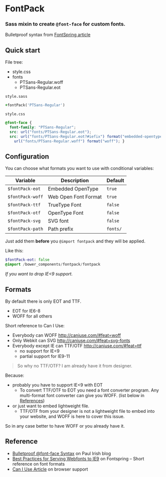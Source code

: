 # FontPack

### Sass mixin to create `@font-face` for custom fonts.

Bulletproof syntax from [FontSpring article](http://www.fontspring.com/blog/the-new-bulletproof-font-face-syntax)

## Quick start

File tree:

- style.css
- fonts
	- PTSans-Regular.woff
	- PTSans-Regular.eot

`style.sass`

```sass
+fontPack('PTSans-Regular')
```

`style.css`

```css
@font-face {
  font-family: "PTSans-Regular";
  src: url("fonts/PTSans-Regular.eot");
  src: url("fonts/PTSans-Regular.eot?#iefix") format("embedded-opentype"),
  	url("fonts/PTSans-Regular.woff") format("woff"); }
```

## Configuration

You can choose what formats you want to use with conditional variables:

Variable | Description | Default
---|---|---
`$fontPack-eot` | Embedded OpenType | `true`
`$fontPack-woff` | Web Open Font Format | `true`
`$fontPack-ttf` | TrueType Font | `false`
`$fontPack-otf` | OpenType Font | `false`
`$fontPack-svg` | SVG font | `false`
`$fontPack-path`| Path prefix | `fonts/`

Just add them **before** you `@import fontpack` and they will be applied.

Like this:

```sass
$fontPack-eot: false
@import /bower_components/fontpack/fontpack
```

*If you want to drop IE<9 support.*

## Formats

By default there is only EOT and TTF.

- EOT for IE6-8
- WOFF for all others

Short reference to Can I Use:

- Everybody can WOFF http://caniuse.com/#feat=woff
- Only Webkit can SVG http://caniuse.com/#feat=svg-fonts
- Everybody except IE can TTF/OTF http://caniuse.com/#feat=ttf
	- no support for IE<9
	- partial support for IE9-11

> So why no TTF/OTF? I am already have it from designer.

Because:
- probably you have to support IE<9 with EOT
	- To convert TTF/OTF to EOT you need a font converter program. Any multi-format font converter can give you WOFF. (list below in [References](#references))
- or just want to embed lightweight file.
	- TTF/OTF from your designer is not a lightweight file to embed into your website, and WOFF is here to cover this issue.

So in any case better to have WOFF or you already have it.

## Reference

- [Bulletproof @font-face Syntax](http://www.paulirish.com/2009/bulletproof-font-face-implementation-syntax/) on Paul Irish blog
- [Best Practices for Serving Webfonts to IE9](http://www.fontspring.com/blog/fixing-ie9-font-face-problems) on Fontspring – Short reference on font formats
- [Can I Use Article](http://caniuse.com/#feat=ttf) on browser support
